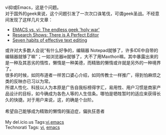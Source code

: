 <html><body><div>vi抑或Emacs，这是个问题。<br>对于国外的geek来说，这个问题引发了一次次口诛笔伐，可谓geek圣战。不经意间发现了这样几片文章：<br><ul><li><a href="http://www.newsforge.com/article.pl?sid=01/12/04/0326236">EMACS vs. vi: The endless geek 'holy war'</a></li><li><a href="http://www.users.qwest.net/~eballen1/perfect.editor.html">Research Shows: There is A Perfect Editor</a></li><li><a href="http://www.moolenaar.net/habits.html">Seven habits of effective text editing</a></li></ul>或许对大多数人会说“有什么好争的，编辑器 Notepad就够了，许多IDE中自带的编辑器就够了嘛”；一如浏览器ie就够了，大不了用Maxthon嘛。其中暴露出来的是一种及其恶劣的惰性，懒惰是一种美德，而精致的懒惰或许就是另外的一种境界了。<br>很多的时候，如同布道者一样苦口婆心介绍，如同传教士一样推广，得到怕麻烦之类的反映亦已习以为常。<br>所谓人性化、科技以人为本原是广告自我标榜得字汇，易用性、用户习惯是商家产品设计的目标，如今确成为各色人等的人生信条。哪怕是牺牲暂时的适应来获得长久的快捷。对于用户来说，这，的确是个台阶。<br><br>希望自己能够成为精致的懒惰的强迫症，偏执狂患者<br><br>My del.icio.us Tags:<a href="http://del.icio.us/monkeyatblogger%22%20rel=%22tag%22">vi</a>,<a href="http://del.icio.us/monkeyatblogger%22%20rel=%22tag%22">emacs</a><br>Technorati Tags: <a href="http://technorati.com/tag/vi" rel="tag">vi</a>, <a href="http://technorati.com/tag/emacs" rel="tag">emacs</a></div></body></html>